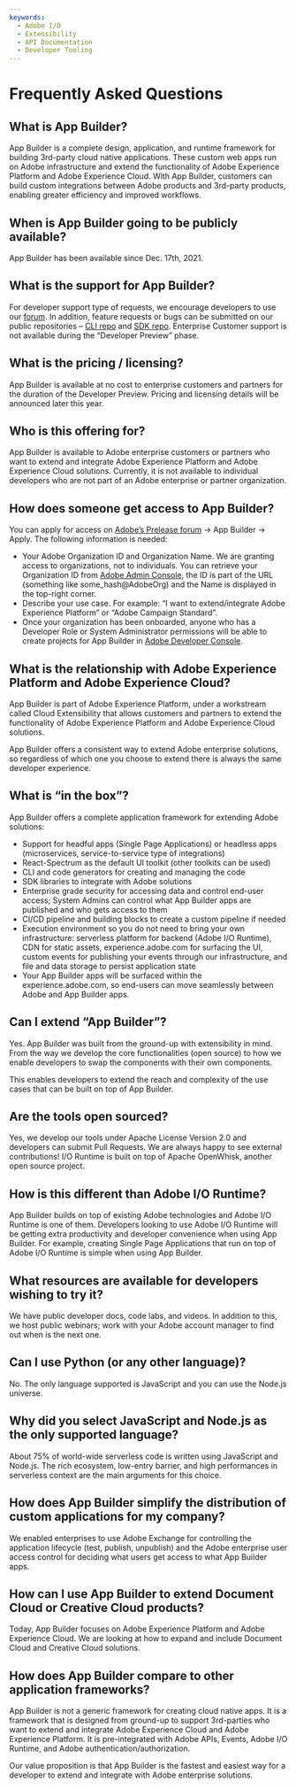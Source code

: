 ```yaml
---
keywords:
  - Adobe I/O
  - Extensibility
  - API Documentation
  - Developer Tooling
---
```


# Frequently Asked Questions

## What is App Builder?
App Builder is a complete design, application, and runtime framework for building 3rd-party cloud native applications. These custom web apps run on Adobe infrastructure and extend the functionality of Adobe Experience Platform and Adobe Experience Cloud. With App Builder, customers can build custom integrations between Adobe products and 3rd-party products, enabling greater efficiency and improved workflows.
 
## When is App Builder going to be publicly available?
App Builder has been available since Dec. 17th, 2021. 
 
## What is the support for App Builder?
For developer support type of requests, we encourage developers to use our [forum](https://experienceleaguecommunities.adobe.com/t5/app-builder/ct-p/app-builder). In addition, feature requests or bugs can be submitted on our public repositories – [CLI repo](https://github.com/adobe/aio-cli) and [SDK repo]( https://github.com/adobe/aio-sdk). Enterprise Customer support is not available during the “Developer Preview” phase.
 
## What is the pricing / licensing?
App Builder is available at no cost to enterprise customers and partners for the duration of the Developer Preview. Pricing and licensing details will be announced later this year.
 
## Who is this offering for?
App Builder is available to Adobe enterprise customers or partners who want to extend and integrate Adobe Experience Platform and Adobe Experience Cloud solutions. Currently, it is not available to individual developers who are not part of an Adobe enterprise or partner organization.
 
## How does someone get access to App Builder?
You can apply for access on [Adobe’s Prelease forum](http://www.adobeprerelease.com) -> App Builder -> Apply. The following information is needed:
* Your Adobe Organization ID and Organization Name. We are granting access to organizations, not to individuals. You can retrieve your Organization ID from [Adobe Admin Console](https://adminconsole.adobe.com), the ID is part of the URL (something like some_hash@AdobeOrg) and the Name is displayed in the top-right corner.
* Describe your use case. For example: “I want to extend/integrate Adobe Experience Platform” or “Adobe Campaign Standard”.
* Once your organization has been onboarded, anyone who has a Developer Role or System Administrator permissions will be able to create projects for App Builder in [Adobe Developer Console](https://www.adobe.com/go/devs_console_ui).
 
## What is the relationship with Adobe Experience Platform and Adobe Experience Cloud?
App Builder is part of Adobe Experience Platform, under a workstream called Cloud Extensibility that allows customers and partners to extend the functionality of Adobe Experience Platform and Adobe Experience Cloud solutions.

App Builder offers a consistent way to extend Adobe enterprise solutions, so regardless of which one you choose to extend there is always the same developer experience.

## What is “in the box”?
App Builder offers a complete application framework for extending Adobe solutions:
* Support for headful apps (Single Page Applications) or headless apps (microservices, service-to-service type of integrations)
* React-Spectrum as the default UI toolkit (other toolkits can be used)
* CLI and code generators for creating and managing the code
* SDK libraries to integrate with Adobe solutions
* Enterprise grade security for accessing data and control end-user access; System Admins can control what App Builder apps are published and who gets access to them
* CI/CD pipeline and building blocks to create a custom pipeline if needed
* Execution environment so you do not need to bring your own infrastructure: serverless platform for backend (Adobe I/O Runtime), CDN for static assets, experience.adobe.com for surfacing the UI, custom events for publishing your events through our infrastructure, and file and data storage to persist application state
* Your App Builder apps will be surfaced within the experience.adobe.com, so end-users can move seamlessly between Adobe and App Builder apps.
 
## Can I extend “App Builder”?
Yes. App Builder was built from the ground-up with extensibility in mind. From the way we develop the core functionalities (open source) to how we enable developers to swap the components with their own components.

This enables developers to extend the reach and complexity of the use cases that can be built on top of App Builder.
 
## Are the tools open sourced?
Yes, we develop our tools under Apache License Version 2.0 and developers can submit Pull Requests. We are always happy to see external contributions! I/O Runtime is built on top of Apache OpenWhisk, another open source project.
 
## How is this different than Adobe I/O Runtime?
App Builder builds on top of existing Adobe technologies and Adobe I/O Runtime is one of them. Developers looking to use Adobe I/O Runtime will be getting extra productivity and developer convenience when using App Builder. For example, creating Single Page Applications that run on top of Adobe I/O Runtime is simple when using App Builder.
 
## What resources are available for developers wishing to try it?
We have public developer docs, code labs, and videos. In addition to this, we host public webinars; work with your Adobe account manager to find out when is the next one.
 
## Can I use Python (or any other language)?
No. The only language supported is JavaScript and you can use the Node.js universe.
 
## Why did you select JavaScript and Node.js as the only supported language?
About 75% of world-wide serverless code is written using JavaScript and Node.js. The rich ecosystem, low-entry barrier, and high performances in serverless context are the main arguments for this choice.
 
## How does App Builder simplify the distribution of custom applications for my company?
We enabled enterprises to use Adobe Exchange for controlling the application lifecycle (test, publish, unpublish) and the Adobe enterprise user access control for deciding what users get access to what App Builder apps.
 
## How can I use App Builder to extend Document Cloud or Creative Cloud products?
Today, App Builder focuses on Adobe Experience Platform and Adobe Experience Cloud. We are looking at how to expand and include Document Cloud and Creative Cloud solutions.
 
## How does App Builder compare to other application frameworks?
App Builder is not a generic framework for creating cloud native apps. It is a framework that is designed from ground-up to support 3rd-parties who want to extend and integrate Adobe Experience Cloud and Adobe Experience Platform. It is pre-integrated with Adobe APIs, Events, Adobe I/O Runtime, and Adobe authentication/authorization. 

Our value proposition is that App Builder is the fastest and easiest way for a developer to extend and integrate with Adobe enterprise solutions.
